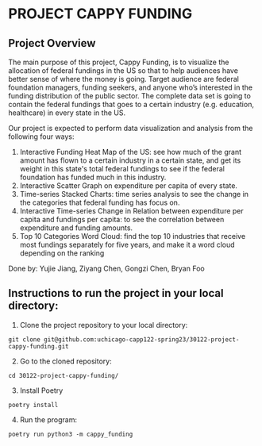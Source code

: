 # **PROJECT CAPPY FUNDING**

## Project Overview

The main purpose of this project, Cappy Funding, is to visualize the allocation of federal fundings in the US so that to help audiences have better sense of where the money is going. Target audience are federal foundation managers, funding seekers, and anyone who’s interested in the funding distribution of the public sector. The complete data set is going to contain the federal fundings that goes to a certain industry (e.g. education, healthcare) in every state in the US. 


Our project is expected to perform data visualization and analysis from the following four ways:
1. Interactive Funding Heat Map of the US: see how much of the grant amount has flown to a certain industry in a certain state, and get its weight in this state's total federal fundings to see if the federal foundation has funded much in this industry.
2. Interactive Scatter Graph on expenditure per capita of every state.
3. Time-series Stacked Charts: time series analysis to see the change in the categories that federal funding has focus on. 
4. Interactive Time-series Change in Relation between expenditure per capita and fundings per capita: to see the correlation between expenditure and funding amounts.  
5. Top 10 Categories Word Cloud: find the top 10 industries that receive most fundings separately for five years, and make it a word cloud depending on the ranking

Done by: Yujie Jiang, Ziyang Chen, Gongzi Chen, Bryan Foo


## Instructions to run the project in your local directory:

1. Clone the project repository to your local directory:
```
git clone git@github.com:uchicago-capp122-spring23/30122-project-cappy-funding.git
```

2. Go to the cloned repository:
```
cd 30122-project-cappy-funding/
```

3. Install Poetry
```
poetry install
```

4. Run the program:
```
poetry run python3 -m cappy_funding
```
